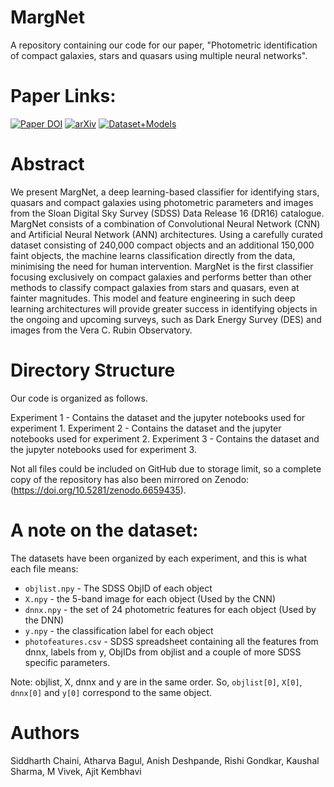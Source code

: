 # MargNet
A repository containing our code for our paper, "Photometric identification of compact galaxies, stars and quasars using multiple neural networks".


# Paper Links:
[![Paper DOI](https://img.shields.io/badge/MNRAS-10.1093%2Fmnras%2Fstac3336-blueviolet)](https://doi.org/10.1093/mnras/stac3336) 
[![arXiv](https://img.shields.io/badge/arXiv-astro--ph%2F2211.08388-red)](https://arxiv.org/abs/2211.08388) 
[![Dataset+Models](https://zenodo.org/badge/DOI/10.5281/zenodo.6659435.svg)](https://doi.org/10.5281/zenodo.6659435)


# Abstract
We present MargNet, a deep learning-based classifier for identifying stars, quasars and compact galaxies using photometric parameters and images from the Sloan Digital Sky Survey (SDSS) Data Release 16 (DR16) catalogue. MargNet consists of a combination of Convolutional Neural Network (CNN) and Artificial Neural Network (ANN) architectures. Using a carefully curated dataset consisting of 240,000 compact objects and an additional 150,000 faint objects, the machine learns classification directly from the data, minimising the need for human intervention. MargNet is the first classifier focusing exclusively on compact galaxies and performs better than other methods to classify compact galaxies from stars and quasars, even at fainter magnitudes. This model and feature engineering in such deep learning architectures will provide greater success in identifying objects in the ongoing and upcoming surveys, such as Dark Energy Survey (DES) and images from the Vera C. Rubin Observatory.

# Directory Structure
Our code is organized as follows.

Experiment 1 - Contains the dataset and the jupyter notebooks used for experiment 1.
Experiment 2 - Contains the dataset and the jupyter notebooks used for experiment 2.
Experiment 3 - Contains the dataset and the jupyter notebooks used for experiment 3.

Not all files could be included on GitHub due to storage limit, so a complete copy of the repository has also been mirrored on Zenodo: (https://doi.org/10.5281/zenodo.6659435).

# A note on the dataset:
The datasets have been organized by each experiment, and this is what each file means:
* `objlist.npy` - The SDSS ObjID of each object
* `X.npy` - the 5-band image for each object (Used by the CNN)
* `dnnx.npy` - the set of 24 photometric features for each object (Used by the DNN)
* `y.npy` - the classification label for each object
* `photofeatures.csv` - SDSS spreadsheet containing all the features from dnnx, labels from y, ObjIDs from objlist and a couple of more SDSS specific parameters.

Note: objlist, X, dnnx and y are in the same order. So, `objlist[0]`, `X[0]`, `dnnx[0]` and `y[0]` correspond to the same object.

# Authors
Siddharth Chaini, Atharva Bagul, Anish Deshpande, Rishi Gondkar, Kaushal Sharma, M Vivek, Ajit Kembhavi